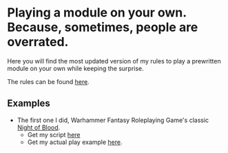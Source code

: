 # Playing a module on your own. Because, sometimes, people are overrated.

Here you will find the most updated version of my rules to play a prewritten module on your own while keeping the surprise.

The rules can be found [here](mechanics.md).

## Examples

- The first one I did, Warhammer Fantasy Roleplaying Game's classic [Night of Blood](https://www.drivethrurpg.com/product/259967/WFRP-Old-World-Adventures--Night-of-Blood?affiliate_id=909715). 
    + Get my script [here](example/script.md)
    + Get my actual play example [here](example/adventure.md).
















